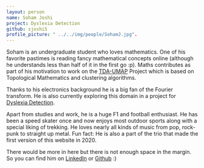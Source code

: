 ```yaml
---
layout: person
name: Soham Joshi
project: Dyslexia Detection
github: sjoshi5
profile_picture: " ../../img/people/SohamJ.jpg".
---
```

Soham is an undergraduate student who loves mathematics. One of his favorite pastimes is reading fancy mathematical concepts online (although he understands less than half of it in the first go :p). Maths contributes as part of his motivation to work on the [TDA-UMAP](https://github.com/algoasylum/TDA-UMAP) Project which is based on Topological Mathematics and clustering algorithms.

Thanks to his electronics background he is a big fan of the Fourier transform. He is also currently exploring this domain in a project for [Dyslexia Detection](https://github.com/algoasylum/Dyslexia_detection).

Apart from studies and work, he is a huge F1 and football enthusiast. He has been a speed skater once and now enjoys most outdoor sports along with a special liking of trekking. He loves nearly all kinds of music from pop, rock-punk to straight up metal. Fun fact: He is also a part of the trio that made the first version of this website in 2020.

There would be more in here but there is not enough space in the margin. So you can find him on [LinkedIn](linkedin.com/in/soham-joshi-24272615b/) or [Github](https://github.com/sjoshi5) :)

